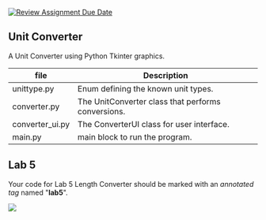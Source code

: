 [![Review Assignment Due Date](https://classroom.github.com/assets/deadline-readme-button-24ddc0f5d75046c5622901739e7c5dd533143b0c8e959d652212380cedb1ea36.svg)](https://classroom.github.com/a/qMEHFR7b)
## Unit Converter

A Unit Converter using Python Tkinter graphics.

| file   | Description  |
|--------|--------------|
| unittype.py | Enum defining the known unit types. |
| converter.py | The UnitConverter class that performs conversions. |
| converter_ui.py | The ConverterUI class for user interface. |
| main.py    | main block to run the program. |

## Lab 5

Your code for Lab 5 Length Converter should be marked with an *annotated tag* named "**lab5**".



![](../../Downloads/UnitConverter.drawio.png)